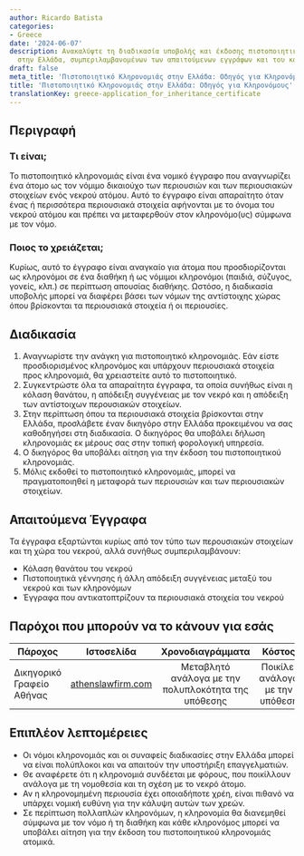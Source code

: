 ```yaml
---
author: Ricardo Batista
categories:
- Greece
date: '2024-06-07'
description: Ανακαλύψτε τη διαδικασία υποβολής και έκδοσης πιστοποιητικού κληρονομιάς
  στην Ελλάδα, συμπεριλαμβανομένων των απαιτούμενων εγγράφων και του κόστους.
draft: false
meta_title: 'Πιστοποιητικό Κληρονομιάς στην Ελλάδα: Οδηγός για Κληρονόμους'
title: 'Πιστοποιητικό Κληρονομιάς στην Ελλάδα: Οδηγός για Κληρονόμους'
translationKey: greece-application_for_inheritance_certificate
---
```



## Περιγραφή
### Τι είναι;
Το πιστοποιητικό κληρονομιάς είναι ένα νομικό έγγραφο που αναγνωρίζει ένα άτομο ως τον νόμιμο δικαιούχο των περιουσιών και των περιουσιακών στοιχείων ενός νεκρού ατόμου. Αυτό το έγγραφο είναι απαραίτητο όταν ένας ή περισσότερα περιουσιακά στοιχεία αφήνονται με το όνομα του νεκρού ατόμου και πρέπει να μεταφερθούν στον κληρονόμο(υς) σύμφωνα με τον νόμο.
### Ποιος το χρειάζεται;
Κυρίως, αυτό το έγγραφο είναι αναγκαίο για άτομα που προσδιορίζονται ως κληρονόμοι σε ένα διαθήκη ή ως νόμιμοι κληρονόμοι (παιδιά, σύζυγος, γονείς, κλπ.) σε περίπτωση απουσίας διαθήκης. Ωστόσο, η διαδικασία υποβολής μπορεί να διαφέρει βάσει των νόμων της αντίστοιχης χώρας όπου βρίσκονται τα περιουσιακά στοιχεία ή οι περιουσίες.

## Διαδικασία
1. Αναγνωρίστε την ανάγκη για πιστοποιητικό κληρονομιάς. Εάν είστε προσδιορισμένος κληρονόμος και υπάρχουν περιουσιακά στοιχεία προς κληρονομιά, θα χρειαστείτε αυτό το πιστοποιητικό. 
2. Συγκεντρώστε όλα τα απαραίτητα έγγραφα, τα οποία συνήθως είναι η κόλαση θανάτου, η απόδειξη συγγένειας με τον νεκρό και η απόδειξη των αντίστοιχων περουσιακών στοιχείων.
3. Στην περίπτωση όπου τα περιουσιακά στοιχεία βρίσκονται στην Ελλάδα, προσλάβετε έναν δικηγόρο στην Ελλάδα προκειμένου να σας καθοδηγήσει στη διαδικασία. Ο δικηγόρος θα υποβάλει δήλωση κληρονομιάς εκ μέρους σας στην τοπική φορολογική υπηρεσία.
4. Ο δικηγόρος θα υποβάλει αίτηση για την έκδοση του πιστοποιητικού κληρονομιάς.
5. Μόλις εκδοθεί το πιστοποιητικό κληρονομιάς, μπορεί να πραγματοποιηθεί η μεταφορά των περιουσιών και των περιουσιακών στοιχείων.

## Απαιτούμενα Έγγραφα
Τα έγγραφα εξαρτώνται κυρίως από τον τύπο των περουσιακών στοιχείων και τη χώρα του νεκρού, αλλά συνήθως συμπεριλαμβάνουν:
- Κόλαση θανάτου του νεκρού
- Πιστοποιητικά γέννησης ή άλλη απόδειξη συγγένειας μεταξύ του νεκρού και των κληρονόμων
- Έγγραφα που αντικατοπτρίζουν τα περιουσιακά στοιχεία του νεκρού

## Παρόχοι που μπορούν να το κάνουν για εσάς

| Πάροχος       |     Ιστοσελίδα    |     Χρονοδιαγράμματα    |       Κόστος      |
| --------------- | --------------- |  :-------------: | :-------------: |
| Δικηγορικό Γραφείο Αθήνας   |  [athenslawfirm.com](http://www.athenslawfirm.com/)       |      Μεταβλητό ανάλογα με την πολυπλοκότητα της υπόθεσης     |    Ποικίλει ανάλογα με την υπόθεση       |

## Επιπλέον λεπτομέρειες
- Οι νόμοι κληρονομιάς και οι συναφείς διαδικασίες στην Ελλάδα μπορεί να είναι πολύπλοκοι και να απαιτούν την υποστήριξη επαγγελματιών.
- Θε αναφέρετε ότι η κληρονομιά συνδέεται με φόρους, που ποικίλλουν ανάλογα με τη νομοθεσία και τη σχέση με το νεκρό άτομο.
- Αν η κληρονομημένη περιουσία έχει οποιαδήποτε χρέη, είναι πιθανό να υπάρχει νομική ευθύνη για την κάλυψη αυτών των χρεών.
- Σε περίπτωση πολλαπλών κληρονόμων, η κληρονομία θα διανεμηθεί σύμφωνα με τον νόμο ή τη διαθήκη και κάθε κληρονόμος μπορεί να υποβάλει αίτηση για την έκδοση του πιστοποιητικού κληρονομιάς ατομικά.